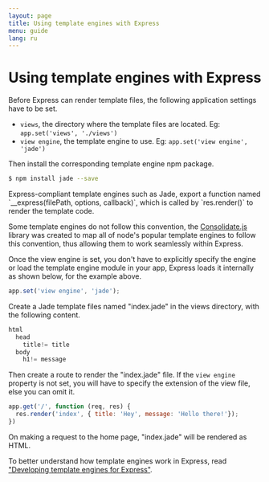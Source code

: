 ```yaml
---
layout: page
title: Using template engines with Express
menu: guide
lang: ru
---
```


# Using template engines with Express

Before Express can render template files, the following application settings have to be set.

* `views`, the directory where the template files are located. Eg: `app.set('views', './views')`
* `view engine`, the template engine to use. Eg: `app.set('view engine', 'jade')`

Then install the corresponding template engine npm package.

~~~sh
$ npm install jade --save
~~~

<div class="doc-box doc-notice" markdown="1">
Express-compliant template engines such as Jade, export a function named `__express(filePath, options, callback)`, which is called by `res.render()` to render the template code.

Some template engines do not follow this convention, the [Consolidate.js](https://www.npmjs.org/package/consolidate) library was created to map all of node's popular template engines to follow this convention, thus allowing them to work seamlessly within Express.
</div>

Once the view engine is set, you don't have to explicitly specify the engine or load the template engine module in your app, Express loads it internally as shown below, for the example above.

~~~js
app.set('view engine', 'jade');
~~~

Create a Jade template files named "index.jade" in the views directory, with the following content.

~~~js
html
  head
    title!= title
  body
    h1!= message
~~~

Then create a route to render the "index.jade" file. If the `view engine` property is not set, you will have to specify the extension of the view file, else you can omit it.

~~~js
app.get('/', function (req, res) {
  res.render('index', { title: 'Hey', message: 'Hello there!'});
})
~~~

On making a request to the home page, "index.jade" will be rendered as HTML.

To better understand how template engines work in Express, read ["Developing template engines for Express"](/advanced/developing-template-engines.html).
